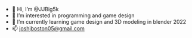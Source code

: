 - 👋 Hi, I’m @JJBig5k
- 👀 I’m interested in programming and game design
- 🌱 I’m currently learning game design and 3D modeling in blender 2022
- 📫 joshjboston05@gmail.com
